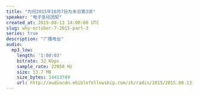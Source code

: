 ```yaml
---
title: "为何2015年10月7日为末日第3讲"
speaker: "电子圣经团契"
created_at: 2015-08-13 14:00:00 UTC
slug: why-october-7-2015-part-3
series: true
description: "广播电台"
audio:
  mp3_low:
    length: '1:00:03'
    bitrate: 32 Kbps
    sample_rate: 22050 Hz
    size: 13.7 MB
    size_bytes: 14413749
    url: http://audiocdn.ebiblefellowship.com/zh/radio/2015/2015.08.13_EBF_-_Why_October_7_2015_Part_3.mp3
---
```

